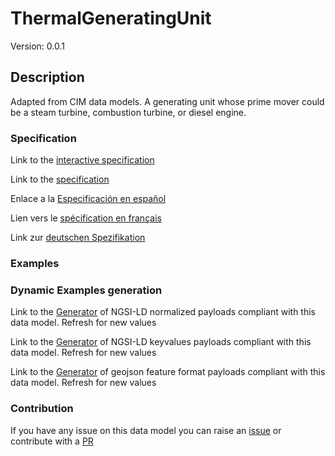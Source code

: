 # ThermalGeneratingUnit
Version: 0.0.1

## Description 

Adapted from CIM data models. A generating unit whose prime mover could be a steam turbine, combustion turbine, or diesel engine.
### Specification

Link to the [interactive specification](https://swagger.lab.fiware.org/?url=https://raw.githubusercontent.com/smart-data-models/dataModel.EnergyCIM/master/ThermalGeneratingUnit/swagger.yaml)

Link to the [specification](https://github.com/smart-data-models/dataModel.EnergyCIM/blob/master/ThermalGeneratingUnit/doc/spec.md)

Enlace a la [Especificación en español](https://github.com/smart-data-models/dataModel.EnergyCIM/blob/master/ThermalGeneratingUnit/doc/spec_ES.md)

Lien vers le [spécification en français](https://github.com/smart-data-models/dataModel.EnergyCIM/blob/master/ThermalGeneratingUnit/doc/spec_FR.md)

Link zur [deutschen Spezifikation](https://github.com/smart-data-models/dataModel.EnergyCIM/blob/master/ThermalGeneratingUnit/doc/spec_DE.md)
### Examples
### Dynamic Examples generation

Link to the [Generator](https://smartdatamodels.org/extra/ngsi-ld_generator.php?schemaUrl=https://raw.githubusercontent.com/smart-data-models/dataModel.EnergyCIM/master/ThermalGeneratingUnit/schema.json&email=info@smartdatamodels.org) of NGSI-LD normalized payloads compliant with this data model. Refresh for new values

Link to the [Generator](https://smartdatamodels.org/extra/ngsi-ld_generator_keyvalues.php?schemaUrl=https://raw.githubusercontent.com/smart-data-models/dataModel.EnergyCIM/master/ThermalGeneratingUnit/schema.json&email=info@smartdatamodels.org) of NGSI-LD keyvalues payloads compliant with this data model. Refresh for new values

Link to the [Generator](https://smartdatamodels.org/extra/geojson_features_generator_v1.0.php?schemaUrl=https://raw.githubusercontent.com/smart-data-models/dataModel.EnergyCIM/master/ThermalGeneratingUnit/schema.json&email=info@smartdatamodels.org) of geojson feature format payloads compliant with this data model. Refresh for new values
### Contribution

 If you have any issue on this data model you can raise an [issue](https://github.com/smart-data-models/dataModel.EnergyCIM/issues)  or contribute with a [PR](https://github.com/smart-data-models/dataModel.EnergyCIM/pulls)